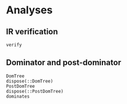 # Analyses

## IR verification

```@docs
verify
```

## Dominator and post-dominator

```@docs
DomTree
dispose(::DomTree)
PostDomTree
dispose(::PostDomTree)
dominates
```
